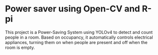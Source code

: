 # Power saver using Open-CV and R-pi
 This project is a Power-Saving System using YOLOv4 to detect and count people in a room. Based on occupancy, it automatically controls electrical appliances, turning them on when people are present and off when the room is empty.
